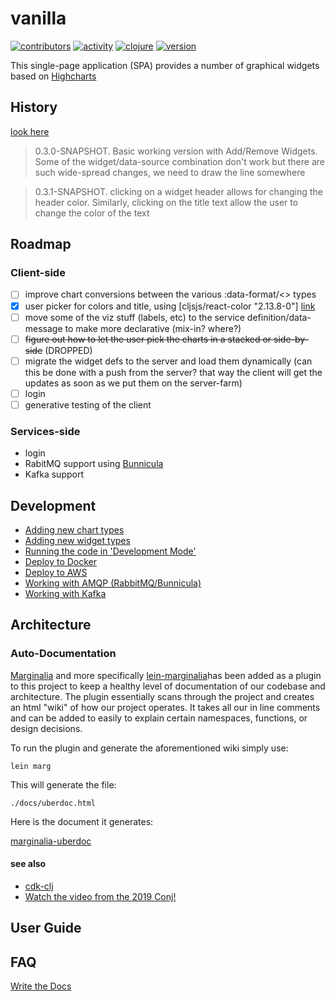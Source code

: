 # vanilla

[![contributors](https://img.shields.io/github/contributors/cawasser/vanilla)](https://github.com/cawasser/vanilla/graphs/contributors)
[![activity](https://img.shields.io/github/commit-activity/m/cawasser/vanilla)](https://github.com/cawasser/vanilla/pulse)
[![clojure](https://img.shields.io/badge/made%20with-Clojure-blue.svg?logo=clojure)](https://clojure.org/)
[![version](https://img.shields.io/github/v/tag/cawasser/vanilla)](https://github.com/cawasser/vanilla/tags)


This single-page application (SPA) provides a number of graphical widgets based on [Highcharts](https://highcharts.com)

## History

[look here](docs/history.md)

> 0.3.0-SNAPSHOT. Basic working version with Add/Remove Widgets. Some of the widget/data-source combination don't work
> but there are such wide-spread changes, we need to draw the line somewhere

> 0.3.1-SNAPSHOT. clicking on a widget header allows for changing the header color. Similarly, clicking on the title
> text allow the user to change the color of the text

## Roadmap

### Client-side

- [ ] improve chart conversions between the various :data-format/<> types
- [x] user picker for colors and title, using \[cljsjs/react-color "2.13.8-0"\] [link](http://casesandberg.github.io/react-color/)
- [ ] move some of the viz stuff (labels, etc) to the service definition/data-message to make more declarative (mix-in? where?)
- [ ] ~~figure out how to let the user pick the charts in a stacked or side-by-side~~ (DROPPED)
- [ ] migrate the widget defs to the server and load them dynamically (can this be done with a push from the server? that way the client will get the updates as soon as we put them on the server-farm)
- [ ] login
- [ ] generative testing of the client

### Services-side
- login
- RabitMQ support using [Bunnicula](https://github.com/nomnom-insights/nomnom.bunnicula)
- Kafka support

## Development

- [Adding new chart types](docs/adding-new-chart-types.md)
- [Adding new widget types](docs/adding-new-widget-types.md)
- [Running the code in 'Development Mode'](docs/development-mode.md)
- [Deploy to Docker](docs/deploy-to-docker.md)
- [Deploy to AWS](docs/deploy-to-aws.md)
- [Working with AMQP (RabbitMQ/Bunnicula)]()
- [Working with Kafka]()

## Architecture

### Auto-Documentation
[Marginalia](https://github.com/gdeer81/marginalia) and more specifically [lein-marginalia](https://github.com/gdeer81/lein-marginalia)has been added as a plugin to this project to keep a healthy level of documentation of our codebase and architecture. The plugin essentially scans through the project and creates an html "wiki" of how our project operates. It takes all our in line comments and can be added to easily to explain certain namespaces, functions, or design decisions.

 To run the plugin and generate the aforementioned wiki simply use:

 ```
 lein marg
 ```

 This will generate the file: 

 ```
 ./docs/uberdoc.html
 ```

Here is the document it generates:

[marginalia-uberdoc](./docs/uberdoc.html)


#### see also
- [cdk-clj](https://www.youtube.com/watch?v=TbDmupZyuXk)
- [Watch the video from the 2019 Conj!](https://github.com/StediInc/cdk-clj)


## User Guide


## FAQ


[Write the Docs](https://www.writethedocs.org)
